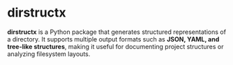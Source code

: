 # dirstructx
**dirstructx** is a Python package that generates structured representations of a directory. It supports multiple output formats such as **JSON, YAML, and tree-like structures**, making it useful for documenting project structures or analyzing filesystem layouts.
